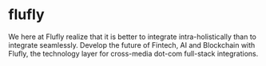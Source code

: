 # flufly

We here at Flufly realize that it is better to integrate intra-holistically than to integrate seamlessly.
Develop the future of Fintech, AI and Blockchain with Flufly, the technology layer for cross-media dot-com full-stack integrations.
